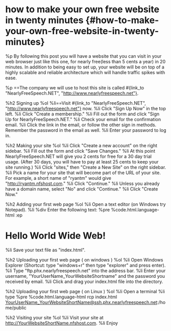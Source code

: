 # how to make your own free website in twenty minutes {#how-to-make-your-own-free-website-in-twenty-minutes}
%p
  By following this post you will have a website that you can visit in your web browser just like this one, for nearly free(less than 5 cents a year) in 20 minutes. In addition to being easy to set up, your website will be on top of a highly scalable and reliable architecture which will handle traffic spikes with ease.

%p
  ==The company we will use to host this site is called #{link_to "NearlyFreeSpeech.NET", "http://www.nearlyfreespeech.net"}.

%h2 Signing up
%ol
  %li==Visit #{link_to "NearlyFreeSpeech.NET", "http://www.nearlyfreespeech.net"} now.
  %li Click "Sign Up Now" in the top left.
  %li Click "Create a membership."
  %li Fill out the form and click "Sign Up for NearlyFreeSpeech.NET."
  %li Check your email for the confirmation email.
  %li Click the link in the email, or follow the other sign in methods. Remember the password in the email as well.
  %li Enter your password to log in.

%h2 Making your site
%ol
  %li Click "Create a new account" on the right sidebar.
  %li Fill out the form and click "Save Changes."
  %li At this point NearlyFreeSpeech.NET will give you 2 cents for free for a 30 day trial usage. (After 30 days, you will have to pay at least 25 cents to keep your site running.)
  %li Click "sites," then "Create a New Site" on the right sidebar.
  %li Pick a name for your site that will become part of the URL of your site. For example, a short name of "ryantm" would give "http://ryantm.nfshost.com."
  %li Click "Continue."
  %li Unless you already have a domain name, select "No" and click "Continue."
  %li Click "Create Now."


%h2 Adding your first web page
%ol
  %li Open a text editor (on Windows try Notepad).
  %li
    %div
      Enter the following text:
    %pre
      %code.html.language-html
        :ep
          <html>
            <head>
              <title>My First Page</title>
            </head>
            <body>
              <h1>Hello World Wide Web!</h1>
            </body>
          </html>
  %li Save your text file as "index.html".

%h2 Uploading your first web page ( on windows )
%ol
  %li Open Windows Explorer (Shortcut: type "windows+r" then type "explorer" and press enter).
  %li Type "ftp.phx.nearlyfreespeech.net" into the address bar.
  %li Enter your username, "YourUserName_YourWebsiteShortname" and the password you received by email.
  %li Click and drag your index.html file into the directory.

%h2 Uploading your first web page ( on Linux )
%ol
  %li Open a terminal
  %li type
%pre
  %code.html.language-html
    rcp index.html YourUserName_YourWebsiteShortName@ssh.phx.nearlyfreespeech.net:/home/public

%h2 Visiting your site
%ol
  %li Visit your site at http://YourWebsiteShortName.nfshost.com.
  %li Enjoy
